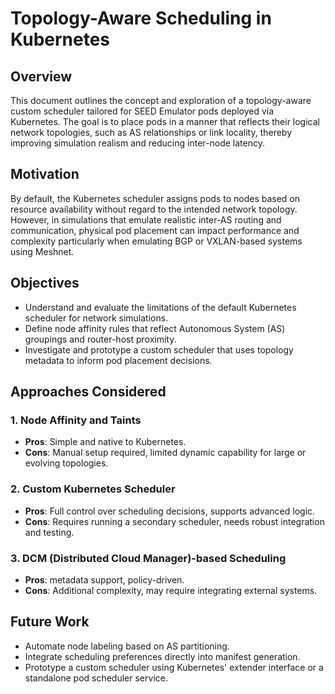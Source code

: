 # Topology-Aware Scheduling in Kubernetes

## Overview

This document outlines the concept and exploration of a topology-aware custom scheduler tailored for SEED Emulator pods deployed via Kubernetes. The goal is to place pods in a manner that reflects their logical network topologies, such as AS relationships or link locality, thereby improving simulation realism and reducing inter-node latency.

## Motivation

By default, the Kubernetes scheduler assigns pods to nodes based on resource availability without regard to the intended network topology. However, in simulations that emulate realistic inter-AS routing and communication, physical pod placement can impact performance and complexity particularly when emulating BGP or VXLAN-based systems using Meshnet.

## Objectives

- Understand and evaluate the limitations of the default Kubernetes scheduler for network simulations.
- Define node affinity rules that reflect Autonomous System (AS) groupings and router-host proximity.
- Investigate and prototype a custom scheduler that uses topology metadata to inform pod placement decisions.

## Approaches Considered

### 1. Node Affinity and Taints
- **Pros**: Simple and native to Kubernetes.
- **Cons**: Manual setup required, limited dynamic capability for large or evolving topologies.

### 2. Custom Kubernetes Scheduler
- **Pros**: Full control over scheduling decisions, supports advanced logic.
- **Cons**: Requires running a secondary scheduler, needs robust integration and testing.

### 3. DCM (Distributed Cloud Manager)-based Scheduling
- **Pros**: metadata support, policy-driven.
- **Cons**: Additional complexity, may require integrating external systems.


## Future Work

- Automate node labeling based on AS partitioning.
- Integrate scheduling preferences directly into manifest generation.
- Prototype a custom scheduler using Kubernetes' extender interface or a standalone pod scheduler service.
